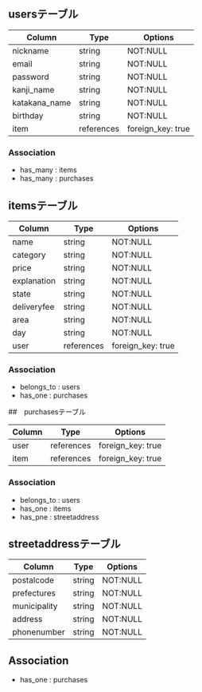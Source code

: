 ## usersテーブル

|Column       |Type      |Options    |
|-------------|----------|-----------|
|nickname     |string    |NOT:NULL   |
|email        |string    |NOT:NULL   |
|password     |string    |NOT:NULL   |
|kanji_name   |string    |NOT:NULL   |
|katakana_name|string    |NOT:NULL   |
|birthday     |string    |NOT:NULL   |
|item         |references|foreign_key: true|

### Association
- has_many : items
- has_many : purchases

## itemsテーブル

|Column       |Type      |Options    |
|-------------|----------|-----------|
|name         |string    |NOT:NULL   |
|category     |string    |NOT:NULL   |
|price        |string    |NOT:NULL   |
|explanation  |string    |NOT:NULL   |
|state        |string    |NOT:NULL   |
|deliveryfee  |string    |NOT:NULL   |
|area         |string    |NOT:NULL   |
|day          |string    |NOT:NULL   |
|user         |references|foreign_key: true|

### Association
- belongs_to : users
- has_one : purchases

##　purchasesテーブル

|Column       |Type      |Options    |
|-------------|----------|-----------|
|user         |references|foreign_key: true|
|item         |references|foreign_key: true|

### Association
- belongs_to : users
- has_one : items
- has_pne : streetaddress

## streetaddressテーブル

|Column       |Type      |Options    |
|-------------|----------|-----------|
|postalcode   |string    |NOT:NULL   |
|prefectures  |string    |NOT:NULL   |
|municipality |string    |NOT:NULL   |
|address      |string    |NOT:NULL   |
|phonenumber  |string    |NOT:NULL   |

## Association
- has_one : purchases
